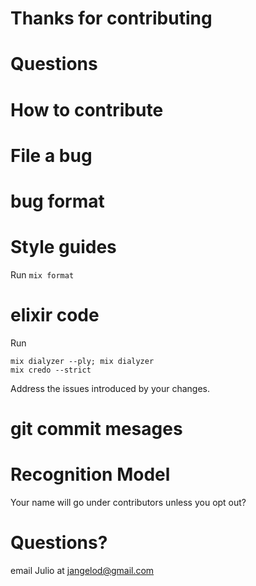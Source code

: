 # Thanks for contributing

# Questions

# How to contribute

# File a bug
# bug format



# Style guides 
Run ```mix format```

# elixir code
Run 
```
mix dialyzer --ply; mix dialyzer
mix credo --strict
```
Address the issues introduced by your changes. 

# git commit mesages

# Recognition Model
Your name will go under contributors unless you opt out?

# Questions?
email Julio at jangelod@gmail.com
